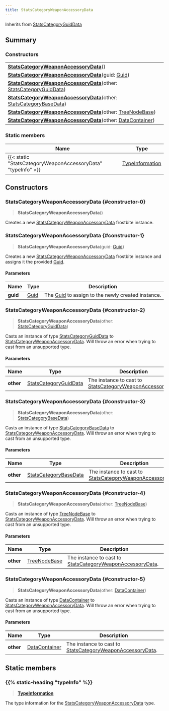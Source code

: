 ```yaml
---
title: StatsCategoryWeaponAccessoryData
---
```


Inherits from [StatsCategoryGuidData](/vext/ref/fb/statscategoryguiddata)

## Summary

### Constructors

|  |
| --- |
| **[StatsCategoryWeaponAccessoryData](#constructor-0)**() |
| **[StatsCategoryWeaponAccessoryData](#constructor-1)**(guid: [Guid](/vext/ref/shared/type/guid)) |
| **[StatsCategoryWeaponAccessoryData](#constructor-2)**(other: [StatsCategoryGuidData](/vext/ref/fb/statscategoryguiddata)) |
| **[StatsCategoryWeaponAccessoryData](#constructor-3)**(other: [StatsCategoryBaseData](/vext/ref/fb/statscategorybasedata)) |
| **[StatsCategoryWeaponAccessoryData](#constructor-4)**(other: [TreeNodeBase](/vext/ref/fb/treenodebase)) |
| **[StatsCategoryWeaponAccessoryData](#constructor-5)**(other: [DataContainer](/vext/ref/shared/type/datacontainer)) |

### Static members

| Name | Type |
| ---- | ---- |
| {{< static "StatsCategoryWeaponAccessoryData" "typeInfo" >}} | [TypeInformation](/vext/ref/shared/type/typeinformation) |

## Constructors

### StatsCategoryWeaponAccessoryData {#constructor-0}

> **StatsCategoryWeaponAccessoryData**()

Creates a new [StatsCategoryWeaponAccessoryData](/vext/ref/fb/statscategoryweaponaccessorydata) frostbite instance.

### StatsCategoryWeaponAccessoryData {#constructor-1}

> **StatsCategoryWeaponAccessoryData**(guid: [Guid](/vext/ref/shared/type/guid))

Creates a new [StatsCategoryWeaponAccessoryData](/vext/ref/fb/statscategoryweaponaccessorydata) frostbite instance and assigns it the provided [Guid](/vext/ref/shared/type/guid).

#### Parameters

| Name | Type | Description |
| ---- | ---- | ----------- |
| **guid** | [Guid](/vext/ref/shared/type/guid) | The [Guid](/vext/ref/shared/type/guid) to assign to the newly created instance. |

### StatsCategoryWeaponAccessoryData {#constructor-2}

> **StatsCategoryWeaponAccessoryData**(other: [StatsCategoryGuidData](/vext/ref/fb/statscategoryguiddata))

Casts an instance of type [StatsCategoryGuidData](/vext/ref/fb/statscategoryguiddata) to [StatsCategoryWeaponAccessoryData](/vext/ref/fb/statscategoryweaponaccessorydata). Will throw an error when trying to cast from an unsupported type.

#### Parameters

| Name | Type | Description |
| ---- | ---- | ----------- |
| **other** | [StatsCategoryGuidData](/vext/ref/fb/statscategoryguiddata) | The instance to cast to [StatsCategoryWeaponAccessoryData](/vext/ref/fb/statscategoryweaponaccessorydata). |

### StatsCategoryWeaponAccessoryData {#constructor-3}

> **StatsCategoryWeaponAccessoryData**(other: [StatsCategoryBaseData](/vext/ref/fb/statscategorybasedata))

Casts an instance of type [StatsCategoryBaseData](/vext/ref/fb/statscategorybasedata) to [StatsCategoryWeaponAccessoryData](/vext/ref/fb/statscategoryweaponaccessorydata). Will throw an error when trying to cast from an unsupported type.

#### Parameters

| Name | Type | Description |
| ---- | ---- | ----------- |
| **other** | [StatsCategoryBaseData](/vext/ref/fb/statscategorybasedata) | The instance to cast to [StatsCategoryWeaponAccessoryData](/vext/ref/fb/statscategoryweaponaccessorydata). |

### StatsCategoryWeaponAccessoryData {#constructor-4}

> **StatsCategoryWeaponAccessoryData**(other: [TreeNodeBase](/vext/ref/fb/treenodebase))

Casts an instance of type [TreeNodeBase](/vext/ref/fb/treenodebase) to [StatsCategoryWeaponAccessoryData](/vext/ref/fb/statscategoryweaponaccessorydata). Will throw an error when trying to cast from an unsupported type.

#### Parameters

| Name | Type | Description |
| ---- | ---- | ----------- |
| **other** | [TreeNodeBase](/vext/ref/fb/treenodebase) | The instance to cast to [StatsCategoryWeaponAccessoryData](/vext/ref/fb/statscategoryweaponaccessorydata). |

### StatsCategoryWeaponAccessoryData {#constructor-5}

> **StatsCategoryWeaponAccessoryData**(other: [DataContainer](/vext/ref/shared/type/datacontainer))

Casts an instance of type [DataContainer](/vext/ref/shared/type/datacontainer) to [StatsCategoryWeaponAccessoryData](/vext/ref/fb/statscategoryweaponaccessorydata). Will throw an error when trying to cast from an unsupported type.

#### Parameters

| Name | Type | Description |
| ---- | ---- | ----------- |
| **other** | [DataContainer](/vext/ref/shared/type/datacontainer) | The instance to cast to [StatsCategoryWeaponAccessoryData](/vext/ref/fb/statscategoryweaponaccessorydata). |

## Static members

### {{% static-heading "typeInfo" %}}

> **[TypeInformation](/vext/ref/shared/type/typeinformation)**

The type information for the [StatsCategoryWeaponAccessoryData](/vext/ref/fb/statscategoryweaponaccessorydata) type.

